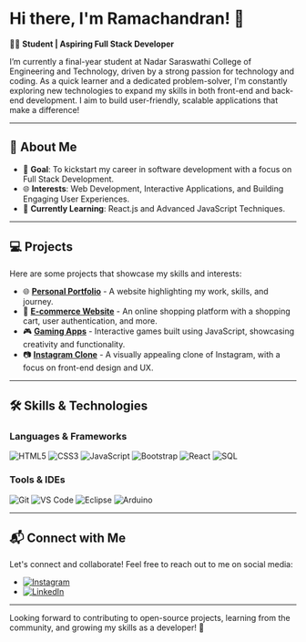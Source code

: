 # Hi there, I'm Ramachandran! 👋

👨‍🎓 **Student | Aspiring Full Stack Developer**

I’m currently a final-year student at Nadar Saraswathi College of Engineering and Technology, driven by a strong passion for technology and coding. As a quick learner and a dedicated problem-solver, I'm constantly exploring new technologies to expand my skills in both front-end and back-end development. I aim to build user-friendly, scalable applications that make a difference!

---

## 🌟 **About Me**

- 🎯 **Goal**: To kickstart my career in software development with a focus on Full Stack Development.
- 🌐 **Interests**: Web Development, Interactive Applications, and Building Engaging User Experiences.
- 🔎 **Currently Learning**: React.js and Advanced JavaScript Techniques.

---

## 💻 **Projects**

Here are some projects that showcase my skills and interests:

- 🌐 [**Personal Portfolio**](#) - A website highlighting my work, skills, and journey.
- 🛒 [**E-commerce Website**](#) - An online shopping platform with a shopping cart, user authentication, and more.
- 🎮 [**Gaming Apps**](#) - Interactive games built using JavaScript, showcasing creativity and functionality.
- 📷 [**Instagram Clone**](#) - A visually appealing clone of Instagram, with a focus on front-end design and UX.

---

## 🛠️ **Skills & Technologies**

### **Languages & Frameworks**
![HTML5](https://img.shields.io/badge/HTML5-%23E34F26.svg?&style=flat-square&logo=html5&logoColor=white)
![CSS3](https://img.shields.io/badge/CSS3-%231572B6.svg?&style=flat-square&logo=css3&logoColor=white)
![JavaScript](https://img.shields.io/badge/JavaScript-%23F7DF1E.svg?&style=flat-square&logo=javascript&logoColor=black)
![Bootstrap](https://img.shields.io/badge/Bootstrap-%23563D7C.svg?&style=flat-square&logo=bootstrap&logoColor=white)
![React](https://img.shields.io/badge/React-%2361DAFB.svg?&style=flat-square&logo=react&logoColor=black)
![SQL](https://img.shields.io/badge/SQL-%2300f.svg?&style=flat-square&logo=database&logoColor=white)

### **Tools & IDEs**
![Git](https://img.shields.io/badge/Git-%23F05033.svg?&style=flat-square&logo=git&logoColor=white)
![VS Code](https://img.shields.io/badge/VS%20Code-%23007ACC.svg?&style=flat-square&logo=visual-studio-code&logoColor=white)
![Eclipse](https://img.shields.io/badge/Eclipse-%232C2255.svg?&style=flat-square&logo=eclipse&logoColor=white)
![Arduino](https://img.shields.io/badge/Arduino-%2300979D.svg?&style=flat-square&logo=arduino&logoColor=white)

---

## 📬 **Connect with Me**

Let's connect and collaborate! Feel free to reach out to me on social media:
- [![Instagram](https://img.shields.io/badge/Instagram-%23E4405F.svg?&style=flat-square&logo=instagram&logoColor=white)](#)
- [![LinkedIn](https://img.shields.io/badge/LinkedIn-%230077B5.svg?&style=flat-square&logo=linkedin&logoColor=white)](#)

---

Looking forward to contributing to open-source projects, learning from the community, and growing my skills as a developer! 🌱
